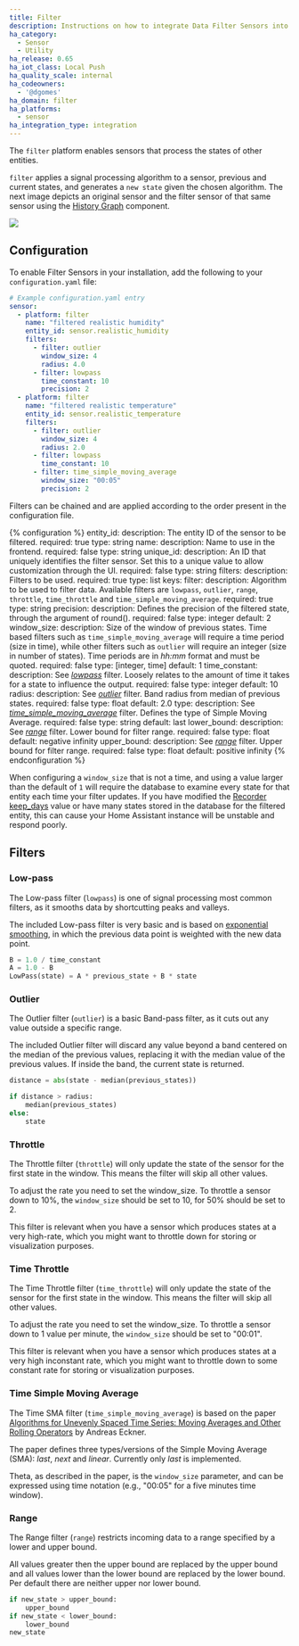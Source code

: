 ```yaml
---
title: Filter
description: Instructions on how to integrate Data Filter Sensors into Home Assistant.
ha_category:
  - Sensor
  - Utility
ha_release: 0.65
ha_iot_class: Local Push
ha_quality_scale: internal
ha_codeowners:
  - '@dgomes'
ha_domain: filter
ha_platforms:
  - sensor
ha_integration_type: integration
---
```


The `filter` platform enables sensors that process the states of other entities.

`filter` applies a signal processing algorithm to a sensor, previous and current states, and generates a `new state` given the chosen algorithm. The next image depicts an original sensor and the filter sensor of that same sensor using the [History Graph](/dashboards/history-graph/) component.

<p class='img'>
  <img src='/images/screenshots/filter-sensor.png' />
</p>

## Configuration

To enable Filter Sensors in your installation, add the following to your `configuration.yaml` file:

```yaml
# Example configuration.yaml entry
sensor:
  - platform: filter
    name: "filtered realistic humidity"
    entity_id: sensor.realistic_humidity
    filters:
      - filter: outlier
        window_size: 4
        radius: 4.0
      - filter: lowpass
        time_constant: 10
        precision: 2
  - platform: filter
    name: "filtered realistic temperature"
    entity_id: sensor.realistic_temperature
    filters:
      - filter: outlier
        window_size: 4
        radius: 2.0
      - filter: lowpass
        time_constant: 10
      - filter: time_simple_moving_average
        window_size: "00:05"
        precision: 2
```

Filters can be chained and are applied according to the order present in the configuration file.

{% configuration %}
entity_id:
  description: The entity ID of the sensor to be filtered.
  required: true
  type: string
name:
  description: Name to use in the frontend.
  required: false
  type: string
unique_id:
  description: An ID that uniquely identifies the filter sensor. Set this to a unique value to allow customization through the UI.
  required: false
  type: string
filters:
  description: Filters to be used.
  required: true
  type: list
  keys:
    filter:
      description: Algorithm to be used to filter data. Available filters are  `lowpass`, `outlier`, `range`, `throttle`, `time_throttle` and `time_simple_moving_average`.
      required: true
      type: string
    precision:
      description: Defines the precision of the filtered state, through the argument of round().
      required: false
      type: integer
      default: 2
    window_size:
      description: Size of the window of previous states. Time based filters such as `time_simple_moving_average` will require a time period (size in time), while other filters such as `outlier` will require an integer (size in number of states). Time periods are in _hh:mm_ format and must be quoted.
      required: false
      type: [integer, time]
      default: 1
    time_constant:
      description: See [_lowpass_](#low-pass) filter. Loosely relates to the amount of time it takes for a state to influence the output.
      required: false
      type: integer
      default: 10
    radius:
      description: See [_outlier_](#outlier) filter. Band radius from median of previous states.
      required: false
      type: float
      default: 2.0
    type:
      description: See [_time_simple_moving_average_](#time-simple-moving-average) filter. Defines the type of Simple Moving Average.
      required: false
      type: string
      default: last
    lower_bound:
      description: See [_range_](#range) filter. Lower bound for filter range.
      required: false
      type: float
      default: negative infinity
    upper_bound:
      description: See [_range_](#range) filter. Upper bound for filter range.
      required: false
      type: float
      default: positive infinity
{% endconfiguration %}

<div class="note warning">

When configuring a `window_size` that is not a time, and using a value larger than the default of `1` will require the database to examine every state for that entity each time your filter updates. If you have modified the [Recorder keep_days](/integrations/recorder/#keep-days) value or have many states stored in the database for the filtered entity, this can cause your Home Assistant instance will be unstable and respond poorly.
  
</div>

## Filters

### Low-pass

The Low-pass filter (`lowpass`) is one of signal processing most common filters, as it smooths data by shortcutting peaks and valleys.

The included Low-pass filter is very basic and is based on [exponential smoothing](https://en.wikipedia.org/wiki/Exponential_smoothing), in which the previous data point is weighted with the new data point.

```python
B = 1.0 / time_constant
A = 1.0 - B
LowPass(state) = A * previous_state + B * state
```

### Outlier

The Outlier filter (`outlier`) is a basic Band-pass filter, as it cuts out any value outside a specific range.

The included Outlier filter will discard any value beyond a band centered on the median of the previous values, replacing it with the median value of the previous values. If inside the band, the current state is returned.

```python
distance = abs(state - median(previous_states))

if distance > radius:
    median(previous_states)
else:
    state
```

### Throttle

The Throttle filter (`throttle`) will only update the state of the sensor for the first state in the window. This means the filter will skip all other values.

To adjust the rate you need to set the window_size. To throttle a sensor down to 10%, the `window_size` should be set to 10, for 50% should be set to 2.

This filter is relevant when you have a sensor which produces states at a very high-rate, which you might want to throttle down for storing or visualization purposes.

### Time Throttle

The Time Throttle filter (`time_throttle`) will only update the state of the sensor for the first state in the window. This means the filter will skip all other values.

To adjust the rate you need to set the window_size. To throttle a sensor down to 1 value per minute, the `window_size` should be set to "00:01".

This filter is relevant when you have a sensor which produces states at a very high inconstant rate, which you might want to throttle down to some constant rate for storing or visualization purposes.

### Time Simple Moving Average

The Time SMA filter (`time_simple_moving_average`) is based on the paper [Algorithms for Unevenly Spaced Time Series: Moving Averages and Other Rolling Operators](http://www.eckner.com/papers/Algorithms%20for%20Unevenly%20Spaced%20Time%20Series.pdf) by Andreas Eckner.

The paper defines three types/versions of the Simple Moving Average (SMA): *last*, *next* and *linear*. Currently only *last* is implemented.

Theta, as described in the paper, is the `window_size` parameter, and can be expressed using time notation (e.g., "00:05" for a five minutes time window).

### Range


The Range filter (`range`) restricts incoming data to a range specified by a lower and upper bound.

All values greater then the upper bound are replaced by the upper bound and all values lower than the lower bound are replaced by the lower bound.
Per default there are neither upper nor lower bound.

```python
if new_state > upper_bound:
    upper_bound
if new_state < lower_bound:
    lower_bound
new_state
```
